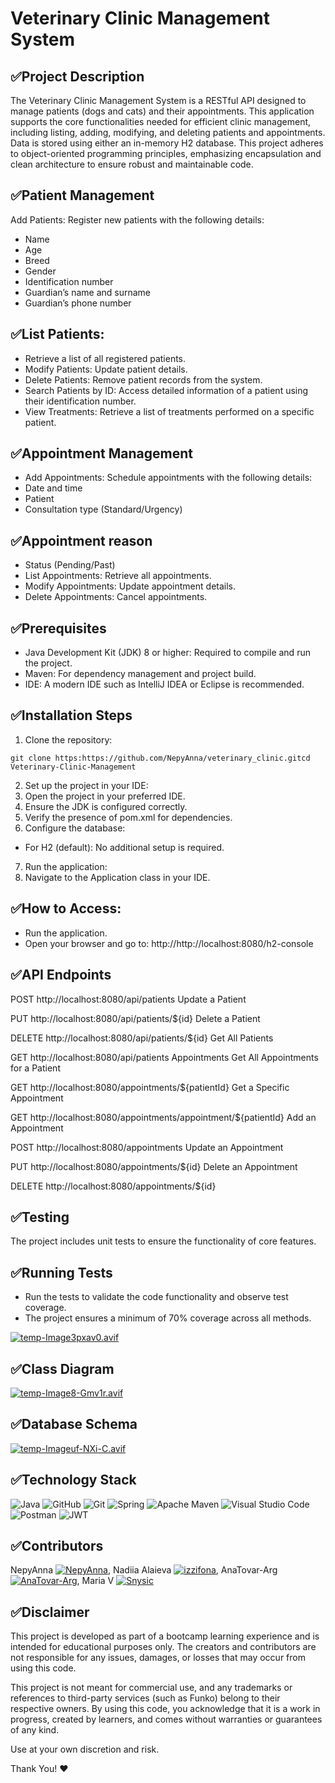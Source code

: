 # Veterinary Clinic Management System

## ✅Project Description

The Veterinary Clinic Management System is a RESTful API designed to manage patients (dogs and cats) and their appointments. This application supports the core functionalities needed for efficient clinic management, including listing, adding, modifying, and deleting patients and appointments. Data is stored using either an in-memory H2 database.
This project adheres to object-oriented programming principles, emphasizing encapsulation and clean architecture to ensure robust and maintainable code.

## ✅Patient Management
Add Patients: Register new patients with the following details:
- Name
- Age
- Breed
- Gender
- Identification number
- Guardian’s name and surname
- Guardian’s phone number

## ✅List Patients: 
- Retrieve a list of all registered patients.
- Modify Patients: Update patient details.
- Delete Patients: Remove patient records from the system.
- Search Patients by ID: Access detailed information of a patient using their identification number.
- View Treatments: Retrieve a list of treatments performed on a specific patient.

## ✅Appointment Management
- Add Appointments: Schedule appointments with the following details:
- Date and time
- Patient
- Consultation type (Standard/Urgency)

## ✅Appointment reason
- Status (Pending/Past)
- List Appointments: Retrieve all appointments.
- Modify Appointments: Update appointment details.
- Delete Appointments: Cancel appointments.

## ✅Prerequisites
- Java Development Kit (JDK) 8 or higher: Required to compile and run the project.
- Maven: For dependency management and project build.
- IDE: A modern IDE such as IntelliJ IDEA or Eclipse is recommended.

## ✅Installation Steps

1. Clone the repository:

``git clone https:https://github.com/NepyAnna/veterinary_clinic.gitcd Veterinary-Clinic-Management``

2. Set up the project in your IDE:
3. Open the project in your preferred IDE.
4. Ensure the JDK is configured correctly.
5. Verify the presence of pom.xml for dependencies.
6. Configure the database:
- For H2 (default): No additional setup is required.
7. Run the application:
8. Navigate to the Application class in your IDE.

## ✅How to Access:
- Run the application.
- Open your browser and go to:
http://http://localhost:8080/h2-console

## ✅API Endpoints

POST http://localhost:8080/api/patients Update a Patient

PUT http://localhost:8080/api/patients/${id} Delete a Patient

DELETE http://localhost:8080/api/patients/${id} Get All Patients

GET http://localhost:8080/api/patients Appointments Get All Appointments for a Patient

GET http://localhost:8080/appointments/${patientId} Get a Specific Appointment

GET http://localhost:8080/appointments/appointment/${patientId} Add an Appointment

POST http://localhost:8080/appointments Update an Appointment

PUT http://localhost:8080/appointments/${id} Delete an Appointment

DELETE http://localhost:8080/appointments/${id}

## ✅Testing
The project includes unit tests to ensure the functionality of core features.

## ✅Running Tests
- Run the tests to validate the code functionality and observe test coverage.
- The project ensures a minimum of 70% coverage across all methods.

[![temp-Image3pxav0.avif](https://i.postimg.cc/nhP74gyf/temp-Image3pxav0.avif)](https://postimg.cc/5X86179s)

## ✅Class Diagram
[![temp-Image8-Gmv1r.avif](https://i.postimg.cc/SNZz4HNY/temp-Image8-Gmv1r.avif)](https://postimg.cc/VdCNBGtz)

## ✅Database Schema
[![temp-Imageuf-NXi-C.avif](https://i.postimg.cc/q7Kt8Rc2/temp-Imageuf-NXi-C.avif)](https://postimg.cc/QBXxDjyM)

## ✅Technology Stack

![Java](https://img.shields.io/badge/java-%23ED8B00.svg?style=for-the-badge&logo=openjdk&logoColor=white) 
![GitHub](https://img.shields.io/badge/github-%23121011.svg?style=for-the-badge&logo=github&logoColor=white)
![Git](https://img.shields.io/badge/git-%23F05033.svg?style=for-the-badge&logo=git&logoColor=white)
![Spring](https://img.shields.io/badge/spring-%236DB33F.svg?style=for-the-badge&logo=spring&logoColor=white)
![Apache Maven](https://img.shields.io/badge/Apache%20Maven-C71A36?style=for-the-badge&logo=Apache%20Maven&logoColor=white)
![Visual Studio Code](https://img.shields.io/badge/Visual%20Studio%20Code-0078d7.svg?style=for-the-badge&logo=visual-studio-code&logoColor=white)
![Postman](https://img.shields.io/badge/Postman-FF6C37?style=for-the-badge&logo=postman&logoColor=white)
![JWT](https://img.shields.io/badge/JWT-black?style=for-the-badge&logo=JSON%20web%20tokens)

## ✅Contributors
NepyAnna [![NepyAnna](https://img.icons8.com/ios-glyphs/30/000000/github.png)](https://github.com/NepyAnna),
Nadiia Alaieva [![izzifona](https://img.icons8.com/ios-glyphs/30/000000/github.png)](https://github.com/tizzifona),
AnaTovar-Arg[![AnaTovar-Arg](https://img.icons8.com/ios-glyphs/30/000000/github.png)](https://github.com/tizzifona),
Maria V [![Snysic](https://img.icons8.com/ios-glyphs/30/000000/github.png)](https://github.com/tizzifona)

## ✅Disclaimer
This project is developed as part of a bootcamp learning experience and is intended for educational purposes only. The creators and contributors are not responsible for any issues, damages, or losses that may occur from using this code.

This project is not meant for commercial use, and any trademarks or references to third-party services (such as Funko) belong to their respective owners. By using this code, you acknowledge that it is a work in progress, created by learners, and comes without warranties or guarantees of any kind.

Use at your own discretion and risk.

Thank You! ❤️
